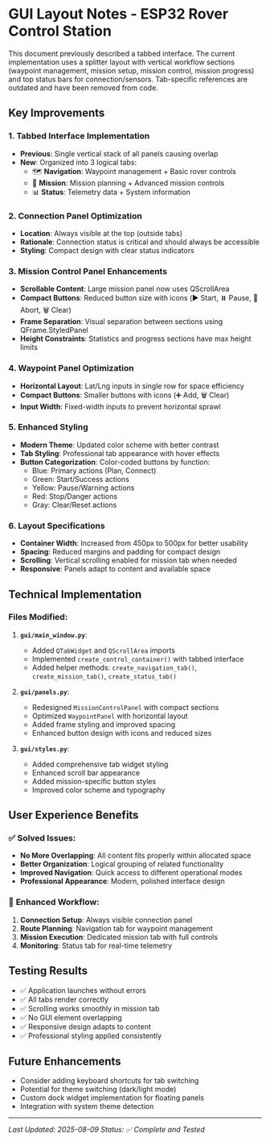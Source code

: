 # GUI Layout Notes - ESP32 Rover Control Station

This document previously described a tabbed interface. The current implementation uses a splitter layout with vertical workflow sections (waypoint management, mission setup, mission control, mission progress) and top status bars for connection/sensors. Tab-specific references are outdated and have been removed from code.

## Key Improvements

### 1. **Tabbed Interface Implementation**
- **Previous**: Single vertical stack of all panels causing overlap
- **New**: Organized into 3 logical tabs:
  - 🗺️ **Navigation**: Waypoint management + Basic rover controls
  - 🚀 **Mission**: Mission planning + Advanced mission controls  
  - 📊 **Status**: Telemetry data + System information

### 2. **Connection Panel Optimization**
- **Location**: Always visible at the top (outside tabs)
- **Rationale**: Connection status is critical and should always be accessible
- **Styling**: Compact design with clear status indicators

### 3. **Mission Control Panel Enhancements**
- **Scrollable Content**: Large mission panel now uses QScrollArea
- **Compact Buttons**: Reduced button size with icons (▶️ Start, ⏸️ Pause, 🛑 Abort, 🗑️ Clear)
- **Frame Separation**: Visual separation between sections using QFrame.StyledPanel
- **Height Constraints**: Statistics and progress sections have max height limits

### 4. **Waypoint Panel Optimization**
- **Horizontal Layout**: Lat/Lng inputs in single row for space efficiency
- **Compact Buttons**: Smaller buttons with icons (➕ Add, 🗑️ Clear)
- **Input Width**: Fixed-width inputs to prevent horizontal sprawl

### 5. **Enhanced Styling**
- **Modern Theme**: Updated color scheme with better contrast
- **Tab Styling**: Professional tab appearance with hover effects
- **Button Categorization**: Color-coded buttons by function:
  - Blue: Primary actions (Plan, Connect)
  - Green: Start/Success actions
  - Yellow: Pause/Warning actions  
  - Red: Stop/Danger actions
  - Gray: Clear/Reset actions

### 6. **Layout Specifications**
- **Container Width**: Increased from 450px to 500px for better usability
- **Spacing**: Reduced margins and padding for compact design
- **Scrolling**: Vertical scrolling enabled for mission tab when needed
- **Responsive**: Panels adapt to content and available space

## Technical Implementation

### Files Modified:
1. **`gui/main_window.py`**:
   - Added `QTabWidget` and `QScrollArea` imports
   - Implemented `create_control_container()` with tabbed interface
   - Added helper methods: `create_navigation_tab()`, `create_mission_tab()`, `create_status_tab()`

2. **`gui/panels.py`**:
   - Redesigned `MissionControlPanel` with compact sections
   - Optimized `WaypointPanel` with horizontal layout
   - Added frame styling and improved spacing
   - Enhanced button design with icons and reduced sizes

3. **`gui/styles.py`**:
   - Added comprehensive tab widget styling
   - Enhanced scroll bar appearance
   - Added mission-specific button styles
   - Improved color scheme and typography

## User Experience Benefits

### ✅ **Solved Issues**:
- **No More Overlapping**: All content fits properly within allocated space
- **Better Organization**: Logical grouping of related functionality
- **Improved Navigation**: Quick access to different operational modes
- **Professional Appearance**: Modern, polished interface design

### 🚀 **Enhanced Workflow**:
1. **Connection Setup**: Always visible connection panel
2. **Route Planning**: Navigation tab for waypoint management
3. **Mission Execution**: Dedicated mission tab with full controls
4. **Monitoring**: Status tab for real-time telemetry

## Testing Results
- ✅ Application launches without errors
- ✅ All tabs render correctly
- ✅ Scrolling works smoothly in mission tab
- ✅ No GUI element overlapping
- ✅ Responsive design adapts to content
- ✅ Professional styling applied consistently

## Future Enhancements
- Consider adding keyboard shortcuts for tab switching
- Potential for theme switching (dark/light mode)
- Custom dock widget implementation for floating panels
- Integration with system theme detection

---
*Last Updated: 2025-08-09*
*Status: ✅ Complete and Tested*
